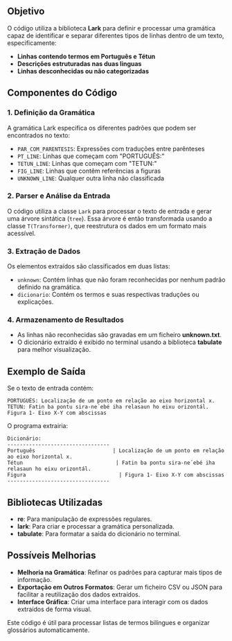 

## Objetivo

O código utiliza a biblioteca **Lark** para definir e processar uma gramática capaz de identificar e separar diferentes tipos de linhas dentro de um texto, especificamente:

- **Linhas contendo termos em Português e Tétun**
- **Descrições estruturadas nas duas linguas**
- **Linhas desconhecidas ou não categorizadas**

## Componentes do Código

### 1. Definição da Gramática

A gramática Lark especifica os diferentes padrões que podem ser encontrados no texto:
- `PAR_COM_PARENTESIS`: Expressões com traduções entre parênteses
- `PT_LINE`: Linhas que começam com "PORTUGUÊS:"
- `TETUN_LINE`: Linhas que começam com "TETUN:"
- `FIG_LINE`: Linhas que contêm referências a figuras
- `UNKNOWN_LINE`: Qualquer outra linha não classificada

### 2. Parser e Análise da Entrada

O código utiliza a classe `Lark` para processar o texto de entrada e gerar uma árvore sintática (`tree`). Essa árvore é então transformada usando a classe `T(Transformer)`, que reestrutura os dados em um formato mais acessível.

### 3. Extração de Dados

Os elementos extraídos são classificados em duas listas:
- `unknown`: Contém linhas que não foram reconhecidas por nenhum padrão definido na gramática.
- `dicionario`: Contém os termos e suas respectivas traduções ou explicações.

### 4. Armazenamento de Resultados

- As linhas não reconhecidas são gravadas em um ficheiro **unknown.txt**.
- O dicionário extraído é exibido no terminal usando a biblioteca **tabulate** para melhor visualização.

## Exemplo de Saída

Se o texto de entrada contém:
```
PORTUGUÊS: Localização de um ponto em relação ao eixo horizontal x.
TETUN: Fatin ba pontu sira-ne´ebé iha relasaun ho eixu orizontál.
Figura 1- Eixo X-Y com abscissas
```

O programa extrairia:
```
Dicionário:
---------------------------------
Português                         | Localização de um ponto em relação ao eixo horizontal x.
Tétun                              | Fatin ba pontu sira-ne´ebé iha relasaun ho eixu orizontál.
Figura                              | Figura 1- Eixo X-Y com abscissas
---------------------------------
```

## Bibliotecas Utilizadas

- **re**: Para manipulação de expressões regulares.
- **lark**: Para criar e processar a gramática personalizada.
- **tabulate**: Para formatar a saída do dicionário no terminal.

## Possíveis Melhorias

- **Melhoria na Gramática**: Refinar os padrões para capturar mais tipos de informação.
- **Exportação em Outros Formatos**: Gerar um ficheiro CSV ou JSON para facilitar a reutilização dos dados extraídos.
- **Interface Gráfica**: Criar uma interface para interagir com os dados extraídos de forma visual.

Este código é útil para processar listas de termos bilíngues e organizar glossários automaticamente.

